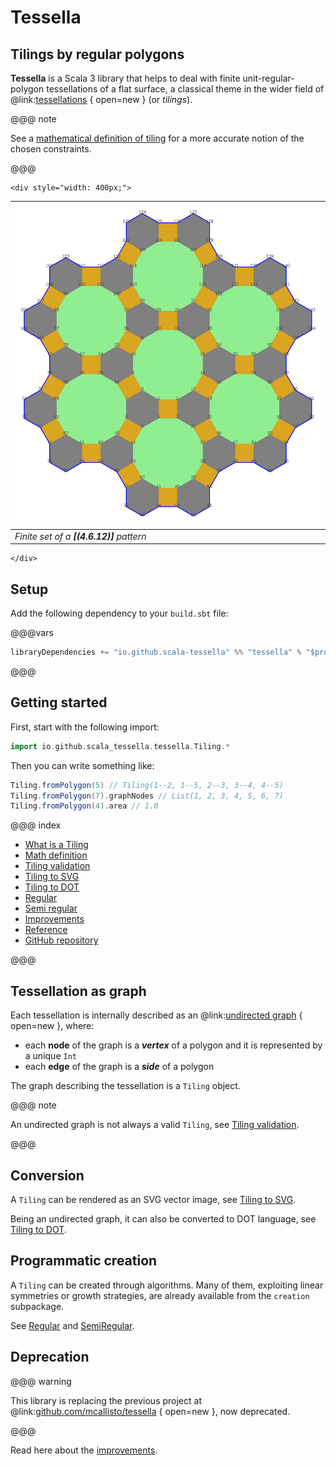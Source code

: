 # Tessella

## Tilings by regular polygons

**Tessella** is a Scala 3 library
that helps to deal with finite unit-regular-polygon tessellations of a flat surface,
a classical theme in the wider field of @link:[tessellations](https://en.wikipedia.org/wiki/Tessellation) { open=new } (or _tilings_).

@@@ note

See a [mathematical definition of tiling](tiling-definition.html)
for a more accurate notion of the chosen constraints.

@@@

```raw
<div style="width: 400px;">
```
| ![sqrHexDodHexoid](svg/sqrHexDodHexoid.svg) |
|---------------------------------------------|
| _Finite set of a **[(4.6.12)]** pattern_    |
```raw
</div>
```

## Setup

Add the following dependency to your `build.sbt` file:

@@@vars
~~~ scala
libraryDependencies += "io.github.scala-tessella" %% "tessella" % "$project.version$"
~~~
@@@

## Getting started

First, start with the following import:

```scala
import io.github.scala_tessella.tessella.Tiling.*
```

Then you can write something like:

```scala
Tiling.fromPolygon(5) // Tiling(1--2, 1--5, 2--3, 3--4, 4--5)
Tiling.fromPolygon(7).graphNodes // List(1, 2, 3, 4, 5, 6, 7)
Tiling.fromPolygon(4).area // 1.0
```

@@@ index
* [What is a Tiling](what-is.md)
* [Math definition](tiling-definition.md)
* [Tiling validation](tiling-validation.md)
* [Tiling to SVG](tiling-SVG.md)
* [Tiling to DOT](tiling-DOT.md)
* [Regular](regular.md)
* [Semi regular](semiregular.md)
* [Improvements](improvements.md)
* [Reference](reference.md)
* [GitHub repository](github.md)

@@@

## Tessellation as graph

Each tessellation is internally described as an
@link:[undirected graph](https://en.wikipedia.org/wiki/Graph_(discrete_mathematics)#Undirected_graph) { open=new }, where:

*   each **node** of the graph is a _**vertex**_ of a polygon and it is represented by a unique `Int`
*   each **edge** of the graph is a _**side**_ of a polygon

The graph describing the tessellation is a `Tiling` object.

@@@ note

An undirected graph is not always a valid `Tiling`,
see [Tiling validation](tiling-validation.html).

@@@

## Conversion

A `Tiling` can be rendered as an SVG vector image,
see [Tiling to SVG](tiling-SVG.html).

Being an undirected graph, it can also be converted to DOT language,
see [Tiling to DOT](tiling-DOT.html).

## Programmatic creation

A `Tiling`  can be created through algorithms.
Many of them, exploiting linear symmetries or growth strategies,
are already available from the `creation` subpackage.

See [Regular](regular.html) and [SemiRegular](semiregular.html).

## Deprecation

@@@ warning

This library is replacing the previous project at @link:[github.com/mcallisto/tessella](https://github.com/mcallisto/tessella) { open=new }, now deprecated.

@@@

Read here about the [improvements](improvements.html).
